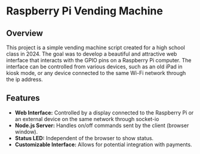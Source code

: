 # **Raspberry Pi Vending Machine**

## **Overview**

This project is a simple vending machine script created for a high school class in 2024\. The goal was to develop a beautiful and attractive web interface that interacts with the GPIO pins on a Raspberry Pi computer. The interface can be controlled from various devices, such as an old iPad in kiosk mode, or any device connected to the same Wi-Fi network through the ip address.

## **Features**

* **Web Interface:** Controlled by a display connected to the Raspberry Pi or an external device on the same network through socket-io 
* **Node.js Server:** Handles on/off commands sent by the client (browser window).  
* **Status LED:** Independent of the browser to show status.
* **Customizable Interface:** Allows for potential integration with payments.



